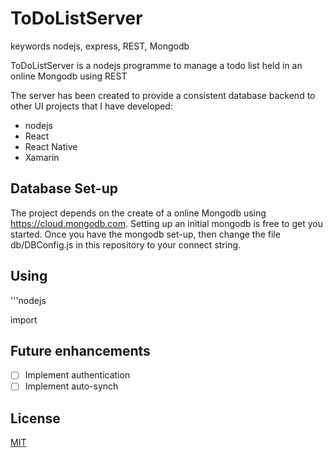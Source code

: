 # ToDoListServer

keywords nodejs, express, REST, Mongodb

ToDoListServer is a nodejs programme to manage a todo list held in an online Mongodb using REST

The server has been created to provide a consistent database backend to other UI projects that I have developed:

* nodejs
* React
* React Native
* Xamarin



## Database Set-up

The project depends on the create of a online Mongodb using https://cloud.mongodb.com.
Setting up an initial mongodb is free to get you started.
Once you have the mongodb set-up, then change the file db/DBConfig.js in this repository to your connect string.

## Using


'''nodejs

import 


## Future enhancements
- [ ] Implement authentication
- [ ] Implement auto-synch

## License
[MIT](https://choosealicense.com/licenses/mit/)

